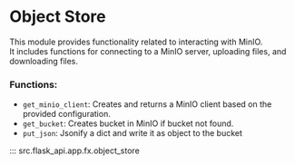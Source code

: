 # Object Store

This module provides functionality related to interacting with MinIO.  
It includes functions for connecting to a MinIO server, uploading files, and downloading files.

### Functions:
* `get_minio_client`: Creates and returns a MinIO client based on the provided configuration.
* `get_bucket`: Creates bucket in MinIO if bucket not found.
* `put_json`: Jsonify a dict and write it as object to the bucket


::: src.flask_api.app.fx.object_store